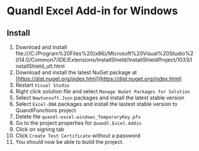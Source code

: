  # Quandl Excel Add-in for Windows

## Install

1. Download and install file:///C:/Program%20Files%20(x86)/Microsoft%20Visual%20Studio%2014.0/Common7/IDE/Extensions/InstallShield/InstallShieldProject/1033/InstallShield_ult.html
2. Download and install the latest NuGet package at [https://dist.nuget.org/index.html](https://dist.nuget.org/index.html) 
3. Restart `Visual Studio`
4. Right click solution file and select `Manage NuGet Packages for Solution`
5. Select `Nowtonsoft.Json` packages and install the latest stable version
6. Select `Excel-DNA` packages and install the lastest stable version to QuandlFunctions project
7. Delete file `quandl-excel-windows_TemporaryKey.pfx`
8. Go to the project properties for `Quandl.Excel.Addin`
9. Click on signing tab
10. Click `Create Test Certificate` without a password
11. You should now be able to build the project.